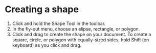 # Creating a shape

1. Click and hold the Shape Tool in the toolbar. 
2. In the fly-out menu, choose an elipse, rectangle, or polygon.
3. Click and drag to create the shape on your document. To create a square, circle, or polygon with equally-sized sides, hold Shift \(on keyboard\) as you click and drag. 



